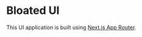 # Bloated UI

This UI application is built using [Next.js App Router](https://nextjs.org/docs/app).
